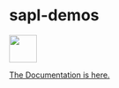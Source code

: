 # sapl-demos
<img height="50px" src="https://travis-ci.org/heutelbeck/sapl-demos.svg?branch=master" /><br/>


[The Documentation is here.](https://github.com/heutelbeck/sapl-demos/blob/master/docs/src/asciidoc/howTo.adoc)
